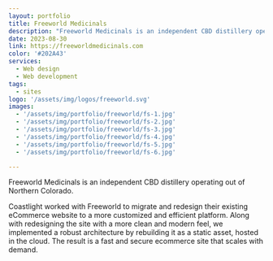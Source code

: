 ```yaml
---
layout: portfolio
title: Freeworld Medicinals
description: "Freeworld Medicinals is an independent CBD distillery operating out of Northern Colorado."
date: 2023-08-30
link: https://freeworldmedicinals.com
color: '#202A43'
services:
  - Web design
  - Web development
tags: 
  - sites 
logo: '/assets/img/logos/freeworld.svg'
images:
  - '/assets/img/portfolio/freeworld/fs-1.jpg'
  - '/assets/img/portfolio/freeworld/fs-2.jpg'
  - '/assets/img/portfolio/freeworld/fs-3.jpg'
  - '/assets/img/portfolio/freeworld/fs-4.jpg'
  - '/assets/img/portfolio/freeworld/fs-5.jpg'
  - '/assets/img/portfolio/freeworld/fs-6.jpg'

---
```


Freeworld Medicinals is an independent CBD distillery operating out of Northern Colorado. 

Coastlight worked with Freeworld to migrate and redesign their existing eCommerce website to a more customized and efficient platform. Along with redesigning the site with a more clean and modern feel, we implemented a robust architecture by rebuilding it as a static asset, hosted in the cloud. The result is a fast and secure ecommerce site that scales with demand.

